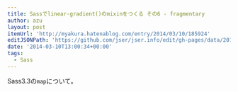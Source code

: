 ```yaml
---
title: Sassでlinear-gradient()のmixinをつくる その6 - fragmentary
author: azu
layout: post
itemUrl: 'http://myakura.hatenablog.com/entry/2014/03/10/185924'
editJSONPath: 'https://github.com/jser/jser.info/edit/gh-pages/data/2014/03/index.json'
date: '2014-03-10T13:00:34+00:00'
tags:
  - Sass
---
```

Sass3.3の`map`について。

